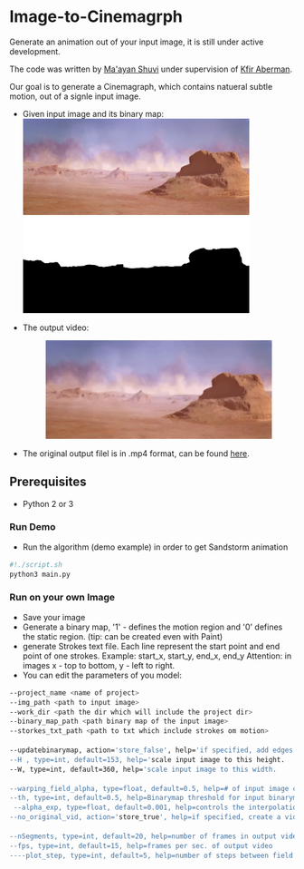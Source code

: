 # Image-to-Cinemagrph
Generate an animation out of your input image, it is still under active development.

The code was written by [Ma'ayan Shuvi](https://mShuvi.github.io/) under supervision of [Kfir Aberman](https://kfiraberman.github.io/).

Our goal is to generate a Cinemagraph, which contains natueral subtle motion, out of a signle input image.
- Given input image and its binary map:<br />
    <img src="./imgs/sandstorm.png" width="400"/> <img src="./imgs/sandstorm_bin.png" width="400" />



- The output video:<br />
    <p align="center">
      <img src=imgs/ezgif-2-722106c253f8.gif width="400"/>
    </p>
       
- The original output filel is in .mp4 format, can be found [here](https://github.com/mShuvi/Image-to-Cinemagrph/blob/master/imgs/looped_video.mp4).       

## Prerequisites
- Python 2 or 3


### Run Demo
- Run the algorithm (demo example) in order to get Sandstorm animation
```bash
#!./script.sh
python3 main.py
```    


### Run on your own Image
- Save your image 
- Generate a binary map, '1' - defines the motion region and '0' defines the static region. (tip: can be created even with Paint)
- generate Strokes text file. Each line represent the start point and end point of one strokes.
Example: start_x, start_y, end_x, end_y
Attention: in images x - top to bottom, y - left to right.
- You can edit the parameters of you model:
```bash
--project_name <name of project>
--img_path <path to input image>
--work_dir <path the dir which will include the project dir>
--binary_map_path <path binary map of the input image>        
--storkes_txt_path <path to txt which include strokes om motion>
    
--updatebinarymap, action='store_false', help='if specified, add edges to binary map in field calculation.   
--H , type=int, default=153, help='scale input image to this height.
--W, type=int, default=360, help='scale input image to this width.
        
--warping_field_alpha, type=float, default=0.5, help=# of input image channels.
--th, type=int, default=0.5, help=Binarymap threshold for input binarymap (RGB to binary image).                            
 --alpha_exp, type=float, default=0.001, help=controls the interpolation in field generation.                            
--no_original_vid, action='store_true', help=if specified, create a video of frames without hallucination effect.    

--nSegments, type=int, default=20, help=number of frames in output video.
--fps, type=int, default=15, help=frames per sec. of output video
----plot_step, type=int, default=5, help=number of steps between field plot samples.
 ```
